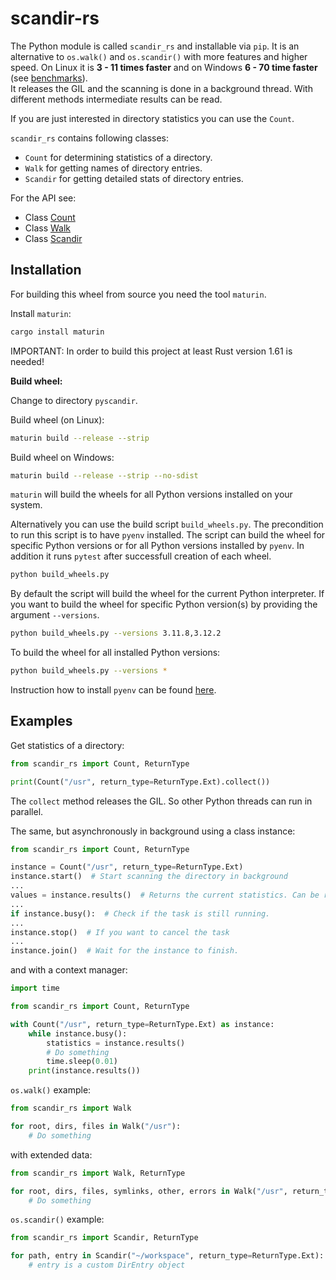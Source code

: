 # scandir-rs

The Python module is called `scandir_rs` and installable via `pip`. It is an alternative to `os.walk()` and `os.scandir()` with more features and higher speed. On Linux it is **3 - 11 times faster** and on Windows **6 - 70 time faster** (see [benchmarks](https://github.com/brmmm3/scandir-rs/blob/master/pyscandir/doc/benchmarks.md)).  
It releases the GIL and the scanning is done in a background thread. With different methods intermediate results can be read.

If you are just interested in directory statistics you can use the `Count`.

`scandir_rs` contains following classes:

- `Count` for determining statistics of a directory.
- `Walk` for getting names of directory entries.
- `Scandir` for getting detailed stats of directory entries.

For the API see:

- Class [Count](https://github.com/brmmm3/scandir-rs/blob/master/pyscandir/doc/count.md)
- Class [Walk](https://github.com/brmmm3/scandir-rs/blob/master/pyscandir/doc/walk.md)
- Class [Scandir](https://github.com/brmmm3/scandir-rs/blob/master/pyscandir/doc/scandir.md)

## Installation

For building this wheel from source you need the tool `maturin`.

Install `maturin`:

```sh
cargo install maturin
```

IMPORTANT: In order to build this project at least Rust version 1.61 is needed!

**Build wheel:**

Change to directory `pyscandir`.

Build wheel (on Linux):

```sh
maturin build --release --strip
```

Build wheel on Windows:

```sh
maturin build --release --strip --no-sdist
```

``maturin`` will build the wheels for all Python versions installed on your system.

Alternatively you can use the build script `build_wheels.py`. The precondition to run this script is to have `pyenv` installed.
The script can build the wheel for specific Python versions or for all Python versions installed by `pyenv`.
In addition it runs ``pytest`` after successfull creation of each wheel.

```sh
python build_wheels.py
```

By default the script will build the wheel for the current Python interpreter.
If you want to build the wheel for specific Python version(s) by providing the argument `--versions`.

```sh
python build_wheels.py --versions 3.11.8,3.12.2
```

To build the wheel for all installed Python versions:

```sh
python build_wheels.py --versions *
```

Instruction how to install ``pyenv`` can be found [here](https://github.com/pyenv/pyenv).

## Examples

Get statistics of a directory:

```python
from scandir_rs import Count, ReturnType

print(Count("/usr", return_type=ReturnType.Ext).collect())
```

The `collect` method releases the GIL. So other Python threads can run in parallel.

The same, but asynchronously in background using a class instance:

```python
from scandir_rs import Count, ReturnType

instance = Count("/usr", return_type=ReturnType.Ext)
instance.start()  # Start scanning the directory in background
...
values = instance.results()  # Returns the current statistics. Can be read at any time
...
if instance.busy():  # Check if the task is still running.
...
instance.stop()  # If you want to cancel the task
...
instance.join()  # Wait for the instance to finish.
```

and with a context manager:

```python
import time

from scandir_rs import Count, ReturnType

with Count("/usr", return_type=ReturnType.Ext) as instance:
    while instance.busy():
        statistics = instance.results()
        # Do something
        time.sleep(0.01)
    print(instance.results())
```

``os.walk()`` example:

```python
from scandir_rs import Walk

for root, dirs, files in Walk("/usr"):
    # Do something
```

with extended data:

```python
from scandir_rs import Walk, ReturnType

for root, dirs, files, symlinks, other, errors in Walk("/usr", return_type=ReturnType.Ext):
    # Do something
```

``os.scandir()`` example:

```python
from scandir_rs import Scandir, ReturnType

for path, entry in Scandir("~/workspace", return_type=ReturnType.Ext):
    # entry is a custom DirEntry object
```
